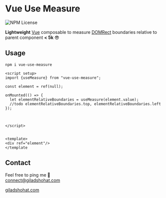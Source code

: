 # Vue Use Measure

![NPM License](https://img.shields.io/npm/l/vue-use-measure)

**Lightweight** [Vue](https://vuejs.org/) composable to measure [DOMRect](https://developer.mozilla.org/en-US/docs/Web/API/DOMRect)  boundaries relative to parent component **< 5k** 😎 <br>


## Usage

`npm i vue-use-measure`

```
<script setup>
import {useMeasure} from "vue-use-measure";

const element = ref(null);

onMounted(() => {
  let elementRelativeBoundaries = useMeasure(element.value);
  //todo elementRelativeBoundaries.top, elementRelativeBoundaries.left 
});



</script>


<template>
<div ref="element"/>
</template
```


## Contact
Feel free to ping me 💫
<br>
connect@giladshohat.com

[giladshohat.com](https://giladshohat.com)
